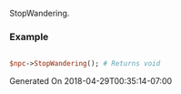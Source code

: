 StopWandering.
### Example

```perl

$npc->StopWandering(); # Returns void
```


Generated On 2018-04-29T00:35:14-07:00